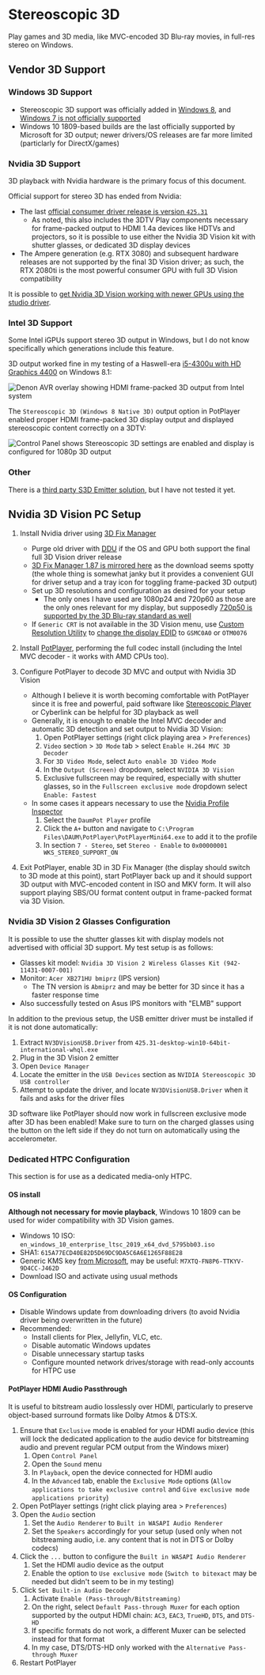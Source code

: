 # Stereoscopic 3D

Play games and 3D media, like MVC-encoded 3D Blu-ray movies, in full-res stereo on Windows.

## Vendor 3D Support

### Windows 3D Support

* Stereoscopic 3D support was officially added in [Windows 8](https://learn.microsoft.com/en-us/windows-hardware/drivers/display/stereoscopic-3d), and [Windows 7 is not officially supported](https://learn.microsoft.com/en-us/windows/win32/api/dxgi1_2/nn-dxgi1_2-idxgidisplaycontrol)
* Windows 10 1809-based builds are the last officially supported by Microsoft for 3D output; newer drivers/OS releases are far more limited (particlarly for DirectX/games)

### Nvidia 3D Support

3D playback with Nvidia hardware is the primary focus of this document.

Official support for stereo 3D has ended from Nvidia:

* The last [official consumer driver release is version `425.31`](https://nvidia.custhelp.com/app/answers/detail/a_id/4781/~/support-plan-for-3dvision-products)
   * As noted, this also includes the 3DTV Play components necessary for frame-packed output to HDMI 1.4a devices like HDTVs and projectors, so it is possible to use either the Nvidia 3D Vision kit with shutter glasses, or dedicated 3D display devices
* The Ampere generation (e.g. RTX 3080) and subsequent hardware releases are not supported by the final 3D Vision driver; as such, the RTX 2080ti is the most powerful consumer GPU with full 3D Vision compatibility

It is possible to [get Nvidia 3D Vision working with newer GPUs using the studio driver](https://www.mtbs3d.com/phpbb/viewtopic.php?p=188137&sid=dfed06fd1d35acaa5a8479995016452f#p188137).

### Intel 3D Support

Some Intel iGPUs support stereo 3D output in Windows, but I do not know specifically which generations include this feature.

3D output worked fine in my testing of a Haswell-era [i5-4300u with HD Graphics 4400](https://www.intel.com/content/www/us/en/products/sku/76308/intel-core-i54300u-processor-3m-cache-up-to-2-90-ghz/specifications.html) on Windows 8.1:

![Denon AVR overlay showing HDMI frame-packed 3D output from Intel system](intel_i5_3d_output.png)

The `Stereoscopic 3D (Windows 8 Native 3D)` output option in PotPlayer enabled proper HDMI frame-packed 3D display output and displayed stereoscopic content correctly on a 3DTV:

![Control Panel shows Stereoscopic 3D settings are enabled and display is configured for 1080p 3D output](intel_i5_control_panel_display_3d.png)

### Other

There is a [third party S3D Emitter solution](https://en.gradient-sg.com/s3d/emitter.php), but I have not tested it yet.

## Nvidia 3D Vision PC Setup

1. Install Nvidia driver using [3D Fix Manager](https://helixmod.blogspot.com/2017/05/3d-fix-manager.html)

    * Purge old driver with [DDU](https://www.guru3d.com/download/display-driver-uninstaller-download/) if the OS and GPU both support the final full 3D Vision driver release
    * [3D Fix Manager 1.87 is mirrored here](https://github.com/xenago/win-scripts/raw/main/3d/fix_manager_1.87.7z) as the download seems spotty (the whole thing is somewhat janky but it provides a convenient GUI for driver setup and a tray icon for toggling frame-packed 3D output)
    * Set up 3D resolutions and configuration as desired for your setup
      * The only ones I have used are 1080p24 and 720p60 as those are the only ones relevant for my display, but supposedly [720p50 is supported by the 3D Blu-ray standard as well](https://www.videohelp.com/hd)
    * If `Generic CRT` is not available in the 3D Vision menu, use [Custom Resolution Utility](https://www.monitortests.com/forum/Thread-Custom-Resolution-Utility-CRU) to [change the display EDID](https://www.mtbs3d.com/phpbb/viewtopic.php?t=25526) to `GSMC0A0` or `OTM0076`

2. Install [PotPlayer](https://www.videohelp.com/software/PotPlayer/old-versions), performing the full codec install (including the Intel MVC decoder - it works with AMD CPUs too).

3. Configure PotPlayer to decode 3D MVC and output with Nvidia 3D Vision

    * Although I believe it is worth becoming comfortable with PotPlayer since it is free and powerful, paid software like [Stereoscopic Player](https://www.3dtv.at/Index_en.aspx) or Cyberlink can be helpful for 3D playback as well
    * Generally, it is enough to enable the Intel MVC decoder and automatic 3D detection and set output to Nvidia 3D Vision:
      1. Open PotPlayer settings (right click playing area > `Preferences`)
      2. `Video` section > `3D Mode` tab > select `Enable H.264 MVC 3D Decoder`
      3. For `3D Video Mode`, select `Auto enable 3D Video Mode`
      4. In the `Output (Screen)` dropdown, select `NVIDIA 3D Vision`
      5. Exclusive fullscreen may be required, especially with shutter glasses, so in the `Fullscreen exclusive mode` dropdown select `Enable: Fastest`
    * In some cases it appears necessary to use the [Nvidia Profile Inspector](https://github.com/Orbmu2k/nvidiaProfileInspector/releases)
      1. Select the `DaumPot Player` profile
      2. Click the `A+` button and navigate to `C:\Program Files\DAUM\PotPlayer\PotPlayerMini64.exe` to add it to the profile
      3. In section `7 - Stereo`, set `Stereo - Enable` to `0x00000001 WKS_STEREO_SUPPORT_ON`

4. Exit PotPlayer, enable 3D in 3D Fix Manager (the display should switch to 3D mode at this point), start PotPlayer back up and it should support 3D output with MVC-encoded content in ISO and MKV form. It will also support playing SBS/OU format content output in frame-packed format via 3D Vision.

### Nvidia 3D Vision 2 Glasses Configuration

It is possible to use the shutter glasses kit with display models not advertised with official 3D support. My test setup is as follows:

* Glasses kit model: `Nvidia 3D Vision 2 Wireless Glasses Kit (942-11431-0007-001)`
* Monitor: `Acer XB271HU bmiprz` (IPS version)
  * The TN version is `Abmiprz` and may be better for 3D since it has a faster response time
* Also successfully tested on Asus IPS monitors with "ELMB" support

In addition to the previous setup, the USB emitter driver must be installed if it is not done automatically:

1. Extract `NV3DVisionUSB.Driver` from `425.31-desktop-win10-64bit-international-whql.exe`
2. Plug in the 3D Vision 2 emitter
3. Open `Device Manager`
4. Locate the emitter in the `USB Devices` section as `NVIDIA Stereoscopic 3D USB controller`
5. Attempt to update the driver, and locate `NV3DVisionUSB.Driver` when it fails and asks for the driver files

3D software like PotPlayer should now work in fullscreen exclusive mode after 3D has been enabled! Make sure to turn on the charged glasses using the button on the left side if they do not turn on automatically using the accelerometer.

### Dedicated HTPC Configuration

This section is for use as a dedicated media-only HTPC.

#### OS install

   **Although not necessary for movie playback**, Windows 10 1809 can be used for wider compatibility with 3D Vision games.

   * Windows 10 ISO: `en_windows_10_enterprise_ltsc_2019_x64_dvd_5795bb03.iso`
   * SHA1: `615A77ECD40E82D5D69DC9DA5C6A6E1265F88E28`
   * Generic KMS key [from Microsoft](https://learn.microsoft.com/en-us/windows-server/get-started/kms-client-activation-keys?tabs=server2022%2Cwindows10ltsc%2Cversion1803%2Cwindows81#windows-enterprise-ltsc-and-ltsb), may be useful: `M7XTQ-FN8P6-TTKYV-9D4CC-J462D`
   * Download ISO and activate using usual methods

#### OS Configuration

   * Disable Windows update from downloading drivers (to avoid Nvidia driver being overwritten in the future)
   * Recommended:
     * Install clients for Plex, Jellyfin, VLC, etc.
     * Disable automatic Windows updates
     * Disable unnecessary startup tasks
     * Configure mounted network drives/storage with read-only accounts for HTPC use

#### PotPlayer HDMI Audio Passthrough

It is useful to bitstream audio losslessly over HDMI, particularly to preserve object-based surround formats like Dolby Atmos & DTS:X.

1. Ensure that `Exclusive` mode is enabled for your HDMI audio device (this will lock the dedicated application to the audio device for bitstreaming audio and prevent regular PCM output from the Windows mixer)
    1. Open `Control Panel`
    2. Open the `Sound` menu
    3. In `Playback`, open the device connected for HDMI audio
    4. In the `Advanced` tab, enable the `Exclusive Mode` options (`Allow applications to take exclusive control` and `Give exclusive mode applications priority`)
2. Open PotPlayer settings (right click playing area > `Preferences`)
3. Open the `Audio` section
    1. Set the `Audio Renderer` to `Built in WASAPI Audio Renderer`
    2. Set the `Speakers` accordingly for your setup (used only when not bitstreaming audio, i.e. any content that is not in DTS or Dolby codecs)
4. Click the `...` button to configure the `Built in WASAPI Audio Renderer`
    1. Set the HDMI audio device as the output
    2. Enable the option to `Use exclusive mode` (`Switch to bitexact` may be needed but didn't seem to be in my testing)
5. Click `Set Built-in Audio Decoder`
    1. Activate `Enable (Pass-through/Bitstreaming)`
    2. On the right, select `Default Pass-through Muxer` for each option supported by the output HDMI chain: `AC3`, `EAC3`, `TrueHD`, `DTS`, and `DTS-HD`
    3. If specific formats do not work, a different Muxer can be selected instead for that format
    4. In my case, DTS/DTS-HD only worked with the `Alternative Pass-through Muxer`
6. Restart PotPlayer
